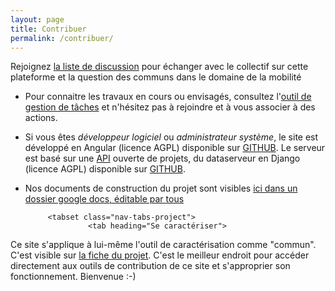 ```yaml
---
layout: page
title: Contribuer
permalink: /contribuer/
---
```


<div id="content">

     

 <tabset class="nav-tabs-project">
                    <tab heading="Echanger">
</tab>
</tabset>
Rejoignez <a href="https://groups.google.com/forum/#!forum/fabmobencommuns">la liste de discussion</a> pour échanger avec le collectif sur cette plateforme et la question des communs dans le domaine de la mobilité</li>


 <tabset class="nav-tabs-project">
                    <tab heading="Agir">
</tab>
</tabset>

- Pour connaitre les travaux en cours ou envisagés, consultez l'<a href="https://trello.com/b/qxKy2pMk/incubateur-autour-des-communs">outil de gestion de tâches</a> et n'hésitez pas à rejoindre et à vous associer à des actions.</li>

- Si vous êtes <em>développeur logiciel</em> ou <em>administrateur système</em>,  le site est développé en Angular (licence AGPL) disponible sur <a href="http://github.com/fabmob/fabmob.github.io">GITHUB</a>. Le serveur est basé sur une <a href="http://data.patapouf.org/api/v0/">API</a> ouverte de projets, du dataserveur en Django (licence AGPL) disponible sur <a href="https://github.com/commonsdev/dataserver/">GITHUB</a>.</p>

- Nos documents de construction du projet sont visibles <a href="https://drive.google.com/drive/u/0/folders/0BzUW0ZSBFWPeT0tpaUVYTFhocms?usp=docs_home">ici dans un dossier google docs, éditable par tous</a></li>

           <tabset class="nav-tabs-project">
                    <tab heading="Se caractériser">
</tab>
</tabset>
Ce site s'applique à lui-même l'outil de caractérisation comme "commun". C'est visible sur <a href="http://localhost:8081/#/c/fabmobencommuns">la fiche du projet</a>. C'est le meilleur endroit pour accéder directement aux outils de contribution de ce site et s'approprier son fonctionnement. Bienvenue :-)

</div>
